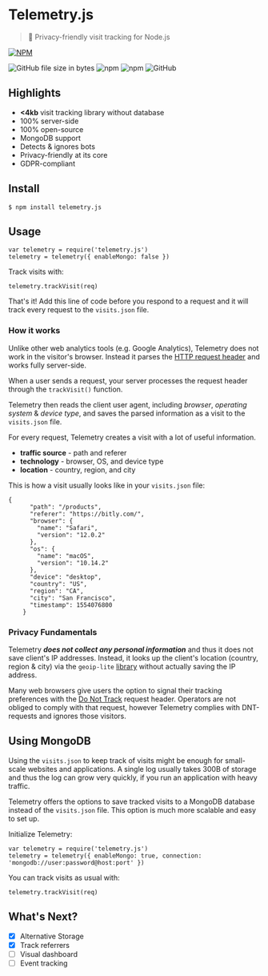 

# Telemetry.js
>🎲 Privacy-friendly visit tracking for Node.js

[![NPM](https://nodei.co/npm/telemetry.js.png)](https://nodei.co/npm/telemetry.js/)

![GitHub file size in bytes](https://img.shields.io/github/size/samuelpolat/telemetry.js/index.js.svg) ![npm](https://img.shields.io/npm/v/telemetry.js.svg)  ![npm](https://img.shields.io/npm/dt/telemetry.js.svg) ![GitHub](https://img.shields.io/github/license/samuelpolat/telemetry.js.svg)

## Highlights

 - **<4kb** visit tracking library without database
 - 100% server-side
 - 100% open-source
 - MongoDB support
 - Detects & ignores bots
 - Privacy-friendly at its core
 - GDPR-compliant

## Install

    $ npm install telemetry.js

## Usage

    var telemetry = require('telemetry.js')
    telemetry = telemetry({ enableMongo: false })

Track visits with:

    telemetry.trackVisit(req)

That's it! Add this line of code before you respond to a request and it will track every request to the `visits.json` file.

### How it works

Unlike other web analytics tools (e.g. Google Analytics), Telemetry does not work in the visitor's browser. Instead it parses the  [HTTP request header](https://developer.mozilla.org/en-US/docs/Glossary/Request_header) and works fully server-side.

When a user sends a request, your server processes the request header through the `trackVisit()` function.

Telemetry then reads the client user agent, including *browser*, *operating system* & *device type*, and saves the parsed information as a visit to the `visits.json` file.

For every request, Telemetry creates a visit with a lot of useful information.

- **traffic source**  - path and referer
- **technology**  - browser, OS, and device type
- **location**  - country, region, and city

This is how a visit usually looks like in your `visits.json` file:

    {
          "path": "/products",
          "referer": "https://bitly.com/",
          "browser": {
            "name": "Safari",
            "version": "12.0.2"
          },
          "os": {
            "name": "macOS",
            "version": "10.14.2"
          },
          "device": "desktop",
          "country": "US",
          "region": "CA",
          "city": "San Francisco",
          "timestamp": 1554076800
        }

### Privacy Fundamentals

Telemetry ***does not collect any personal information*** and thus it does not save client's IP addresses. Instead, it looks up the client's location (country, region & city) via the `geoip-lite` [library](https://www.npmjs.com/package/geoip-lite) without actually saving the IP address.

Many web browsers give users the option to signal their tracking preferences with the [Do Not Track](https://www.eff.org/issues/do-not-track) request header. Operators are not obliged to comply with that request, however Telemetry complies with DNT-requests and ignores those visitors.

## Using MongoDB

Using the `visits.json` to keep track of visits might be enough for small-scale websites and applications. A single log usually takes 300B of storage and thus the log can grow very quickly, if you run an application with heavy traffic.

Telemetry offers the options to save tracked visits to a MongoDB database instead of the `visits.json` file. This option is much more scalable and easy to set up.

Initialize Telemetry:

    var telemetry = require('telemetry.js')
    telemetry = telemetry({ enableMongo: true, connection: 'mongodb://user:password@host:port' })

You can track visits as usual with:

    telemetry.trackVisit(req)


## What's Next?

- [x] Alternative Storage
- [x] Track referrers  
- [ ] Visual dashboard
- [ ] Event tracking
